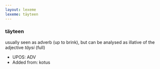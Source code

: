 ```yaml
---
layout: lexeme
lexeme: täyteen
---
```


###  täyteen

usually seen as adverb (up to brink), but can be analysed as illative of the adjective *täysi* (full)
* UPOS:  ADV
* Added from:  kotus

